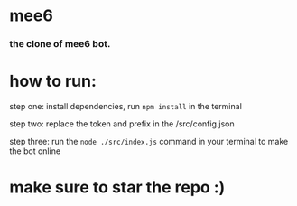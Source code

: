 # mee6
### the clone of mee6 bot.

# how to run:
step one: install dependencies, run ```npm install``` in the terminal

step two: replace the token and prefix in the /src/config.json

step three: run the ```node ./src/index.js``` command in your terminal to make the bot online

# make sure to star the repo :)
